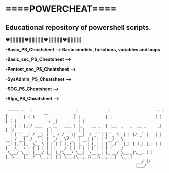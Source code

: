 # ====POWERCHEAT====

## Educational repository of powershell scripts.

❤️🧡💛💚💜💙❤️🧡💛💚💜💙❤️🧡💛💚💜💙❤️🧡💛💚💜💙



**-Basic_PS_Cheatsheet --> Basic cmdlets, functions, variables and loops.**

**-Basic_sec_PS_Cheatsheet -->**

**-Pentest_sec_PS_Cheatsheet -->**

**-SysAdmin_PS_Cheatsheet -->**

**-SOC_PS_Cheatsheet -->**

**-Algo_PS_Cheatsheet -->**


    
     _____ _   _                   _             _                     _ _   _                __           _                  
    |_   _| | ( )                 | |           | |                   (_) | ( )              / _|         | |                 
      | | | |_|/ ___   _ __   ___ | |_    __ _  | |__  _   _  __ _     _| |_|/ ___    __ _  | |_ ___  __ _| |_ _   _ _ __ ___ 
      | | | __| / __| | '_ \ / _ \| __|  / _` | | '_ \| | | |/ _` |   | | __| / __|  / _` | |  _/ _ \/ _` | __| | | | '__/ _ \
     _| |_| |_  \__ \ | | | | (_) | |_  | (_| | | |_) | |_| | (_| |_  | | |_  \__ \ | (_| | | ||  __/ (_| | |_| |_| | | |  __/
     \___/ \__| |___/ |_| |_|\___/ \__|  \__,_| |_.__/ \__,_|\__, ( ) |_|\__| |___/  \__,_| |_| \___|\__,_|\__|\__,_|_|  \___|
                                                              __/ |/                                                          
                                                             |___/                                                            
    
